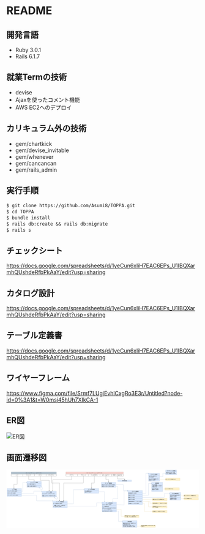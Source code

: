 # README

## 開発言語
- Ruby 3.0.1
- Rails 6.1.7

## 就業Termの技術
- devise
- Ajaxを使ったコメント機能
- AWS EC2へのデプロイ

## カリキュラム外の技術
- gem/chartkick
- gem/devise_invitable
- gem/whenever
- gem/cancancan
- gem/rails_admin

## 実行手順
````
$ git clone https://github.com/Asumi8/TOPPA.git
$ cd TOPPA
$ bundle install
$ rails db:create && rails db:migrate
$ rails s
````

## チェックシート
https://docs.google.com/spreadsheets/d/1yeCun6xliH7EAC6EPs_U1IBQXarmhQUshdeRfbPkAaY/edit?usp=sharing

## カタログ設計
https://docs.google.com/spreadsheets/d/1yeCun6xliH7EAC6EPs_U1IBQXarmhQUshdeRfbPkAaY/edit?usp=sharing

## テーブル定義書
https://docs.google.com/spreadsheets/d/1yeCun6xliH7EAC6EPs_U1IBQXarmhQUshdeRfbPkAaY/edit?usp=sharing

## ワイヤーフレーム
https://www.figma.com/file/Srmf7LUgjEvhlCxgRo3E3r/Untitled?node-id=0%3A1&t=W0msj45hUh7XIkCA-1

## ER図
![ER図](img/ER図.png)

## 画面遷移図
![画面遷移図](img/画面遷移図.png)
